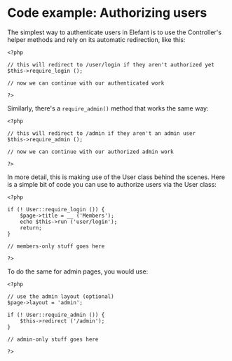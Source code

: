 # Code example: Authorizing users

The simplest way to authenticate users in Elefant is to use the Controller's helper
methods and rely on its automatic redirection, like this:

	<?php
	
	// this will redirect to /user/login if they aren't authorized yet
	$this->require_login ();
	
	// now we can continue with our authenticated work
	
	?>

Similarly, there's a `require_admin()` method that works the same way:

	<?php
	
	// this will redirect to /admin if they aren't an admin user
	$this->require_admin ();
	
	// now we can continue with our authorized admin work
	
	?>

In more detail, this is making use of the User class behind the scenes.
Here is a simple bit of code you can use to authorize users via the User
class:

	<?php
	
	if (! User::require_login ()) {
		$page->title = __ ('Members');
		echo $this->run ('user/login');
		return;
	}
	
	// members-only stuff goes here
	
	?>

To do the same for admin pages, you would use:

	<?php
	
	// use the admin layout (optional)
	$page->layout = 'admin';
	
	if (! User::require_admin ()) {
		$this->redirect ('/admin');
	}
	
	// admin-only stuff goes here
	
	?>
